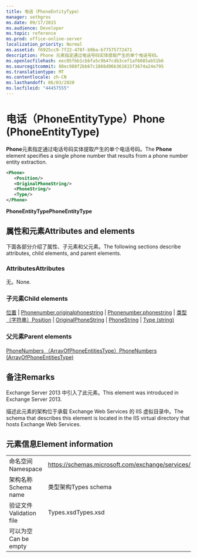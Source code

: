 ```yaml
---
title: 电话（PhoneEntityType）
manager: sethgros
ms.date: 09/17/2015
ms.audience: Developer
ms.topic: reference
ms.prod: office-online-server
localization_priority: Normal
ms.assetid: f6925cc9-7f22-478f-b9ba-b77575772471
description: Phone 元素指定通过电话号码实体提取产生的单个电话号码。
ms.openlocfilehash: eec05fbb1cbbfa5c9b47cdb3cef1af6085ab51b6
ms.sourcegitcommit: 88ec988f2bb67c1866d06b361615f3674a24e795
ms.translationtype: MT
ms.contentlocale: zh-CN
ms.lasthandoff: 06/03/2020
ms.locfileid: "44457555"
---
```

# <a name="phone-phoneentitytype"></a><span data-ttu-id="2ff3a-103">电话（PhoneEntityType）</span><span class="sxs-lookup"><span data-stu-id="2ff3a-103">Phone (PhoneEntityType)</span></span>

<span data-ttu-id="2ff3a-104">**Phone**元素指定通过电话号码实体提取产生的单个电话号码。</span><span class="sxs-lookup"><span data-stu-id="2ff3a-104">The **Phone** element specifies a single phone number that results from a phone number entity extraction.</span></span> 
  
```XML
<Phone>
   <Position/>
   <OriginalPhoneString/>
   <PhoneString/>
   <Type/>
</Phone>
```

 <span data-ttu-id="2ff3a-105">**PhoneEntityType**</span><span class="sxs-lookup"><span data-stu-id="2ff3a-105">**PhoneEntityType**</span></span>
## <a name="attributes-and-elements"></a><span data-ttu-id="2ff3a-106">属性和元素</span><span class="sxs-lookup"><span data-stu-id="2ff3a-106">Attributes and elements</span></span>

<span data-ttu-id="2ff3a-107">下面各部分介绍了属性、子元素和父元素。</span><span class="sxs-lookup"><span data-stu-id="2ff3a-107">The following sections describe attributes, child elements, and parent elements.</span></span>
  
### <a name="attributes"></a><span data-ttu-id="2ff3a-108">Attributes</span><span class="sxs-lookup"><span data-stu-id="2ff3a-108">Attributes</span></span>

<span data-ttu-id="2ff3a-109">无。</span><span class="sxs-lookup"><span data-stu-id="2ff3a-109">None.</span></span>
  
### <a name="child-elements"></a><span data-ttu-id="2ff3a-110">子元素</span><span class="sxs-lookup"><span data-stu-id="2ff3a-110">Child elements</span></span>

<span data-ttu-id="2ff3a-111">[位置](position.md)  | [Phonenumber.originalphonestring](originalphonestring.md)  | [Phonenumber.phonestring](phonestring.md)  | [类型（字符串）](type-string.md)</span><span class="sxs-lookup"><span data-stu-id="2ff3a-111">[Position](position.md) | [OriginalPhoneString](originalphonestring.md) | [PhoneString](phonestring.md) | [Type (string)](type-string.md)</span></span>
  
### <a name="parent-elements"></a><span data-ttu-id="2ff3a-112">父元素</span><span class="sxs-lookup"><span data-stu-id="2ff3a-112">Parent elements</span></span>

[<span data-ttu-id="2ff3a-113">PhoneNumbers （ArrayOfPhoneEntitiesType）</span><span class="sxs-lookup"><span data-stu-id="2ff3a-113">PhoneNumbers (ArrayOfPhoneEntitiesType)</span></span>](phonenumbers-arrayofphoneentitiestype.md)
  
## <a name="remarks"></a><span data-ttu-id="2ff3a-114">备注</span><span class="sxs-lookup"><span data-stu-id="2ff3a-114">Remarks</span></span>

<span data-ttu-id="2ff3a-115">Exchange Server 2013 中引入了此元素。</span><span class="sxs-lookup"><span data-stu-id="2ff3a-115">This element was introduced in Exchange Server 2013.</span></span>
  
<span data-ttu-id="2ff3a-116">描述此元素的架构位于承载 Exchange Web Services 的 IIS 虚拟目录中。</span><span class="sxs-lookup"><span data-stu-id="2ff3a-116">The schema that describes this element is located in the IIS virtual directory that hosts Exchange Web Services.</span></span>
  
## <a name="element-information"></a><span data-ttu-id="2ff3a-117">元素信息</span><span class="sxs-lookup"><span data-stu-id="2ff3a-117">Element information</span></span>

|||
|:-----|:-----|
|<span data-ttu-id="2ff3a-118">命名空间</span><span class="sxs-lookup"><span data-stu-id="2ff3a-118">Namespace</span></span>  <br/> |https://schemas.microsoft.com/exchange/services/2006/types  <br/> |
|<span data-ttu-id="2ff3a-119">架构名称</span><span class="sxs-lookup"><span data-stu-id="2ff3a-119">Schema name</span></span>  <br/> |<span data-ttu-id="2ff3a-120">类型架构</span><span class="sxs-lookup"><span data-stu-id="2ff3a-120">Types schema</span></span>  <br/> |
|<span data-ttu-id="2ff3a-121">验证文件</span><span class="sxs-lookup"><span data-stu-id="2ff3a-121">Validation file</span></span>  <br/> |<span data-ttu-id="2ff3a-122">Types.xsd</span><span class="sxs-lookup"><span data-stu-id="2ff3a-122">Types.xsd</span></span>  <br/> |
|<span data-ttu-id="2ff3a-123">可以为空</span><span class="sxs-lookup"><span data-stu-id="2ff3a-123">Can be empty</span></span>  <br/> ||
   

